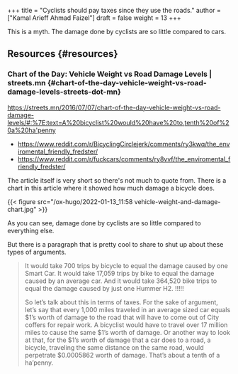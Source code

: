 +++
title = "Cyclists should pay taxes since they use the roads."
author = ["Kamal Arieff Ahmad Faizel"]
draft = false
weight = 13
+++

This is a myth. The damage done by cyclists are so little compared to cars.


## Resources {#resources}


### Chart of the Day: Vehicle Weight vs Road Damage Levels | streets.mn {#chart-of-the-day-vehicle-weight-vs-road-damage-levels-streets-dot-mn}

<https://streets.mn/2016/07/07/chart-of-the-day-vehicle-weight-vs-road-damage-levels/#:%7E:text=A%20bicyclist%20would%20have%20to,tenth%20of%20a%20ha'penny>

-   <https://www.reddit.com/r/BicyclingCirclejerk/comments/ry3kwq/the_enviromental_friendly_fredster/>
-   <https://www.reddit.com/r/fuckcars/comments/ry8vvf/the_enviromental_friendly_fredster/>

The article itself is very short so there's not much to quote from. There is a chart in this article where it showed how much damage a bicycle does.

{{< figure src="/ox-hugo/2022-01-13_11:58 vehicle-weight-and-damage-chart.jpg" >}}

As you can see, damage done by cyclists are so little compared to everything else.

But there is a paragraph that is pretty cool to share to shut up about these types of arguments.

> It would take 700 trips by bicycle to equal the damage caused by one Smart Car. It would take 17,059 trips by bike to equal the damage caused by an average car. And it would take 364,520 bike trips to equal the damage caused by just one Hummer H2. !!!!!
>
> So let’s talk about this in terms of taxes. For the sake of argument, let’s say that every 1,000 miles traveled in an average sized car equals $1’s worth of damage to the road that will have to come out of City coffers for repair work. A bicyclist would have to travel over 17 million miles to cause the same $1’s worth of damage.  Or another way to look at that, for the $1’s worth of damage that a car does to a road, a bicycle, traveling the same distance on the same road, would perpetrate $0.0005862 worth of damage. That’s about a tenth of a ha’penny.
